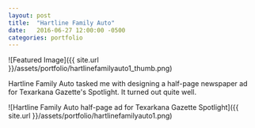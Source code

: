 ```yaml
---
layout: post
title:  "Hartline Family Auto"
date:   2016-06-27 12:00:00 -0500
categories: portfolio
---
```


![Featured Image]({{ site.url }}/assets/portfolio/hartlinefamilyauto1_thumb.png)

Hartline Family Auto tasked me with designing a half-page newspaper ad for Texarkana Gazette's Spotlight. It turned out quite well.


![Hartline Family Auto half-page ad for Texarkana Gazette Spotlight]({{ site.url }}/assets/portfolio/hartlinefamilyauto1.png)